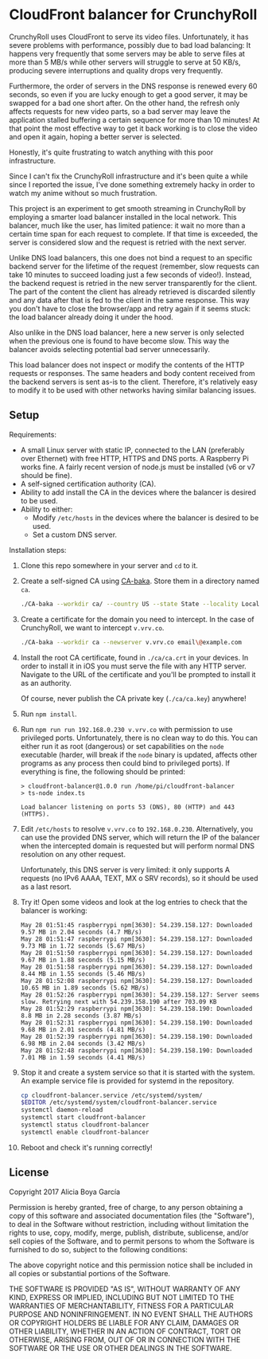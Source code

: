 # CloudFront balancer for CrunchyRoll

CrunchyRoll uses CloudFront to serve its video files. Unfortunately, it has severe problems with performance, possibly due to bad load balancing: It happens very frequently that some servers may be able to serve files at more than 5 MB/s while other servers will struggle to serve at 50 KB/s, producing severe interruptions and quality drops very frequently.
 
Furthermore, the order of servers in the DNS response is renewed every 60 seconds, so even if you are lucky enough to get a good server, it may be swapped for a bad one short after. On the other hand, the refresh only affects requests for new video parts, so a bad server may leave the application stalled buffering a certain sequence for more than 10 minutes! At that point the most effective way to get it back working is to close the video and open it again, hoping a better server is selected.
  
Honestly, it's quite frustrating to watch anything with this poor infrastructure.

Since I can't fix the CrunchyRoll infrastructure and it's been quite a while since I reported the issue, I've done something extremely hacky in order to watch my anime without so much frustration.

This project is an experiment to get smooth streaming in CrunchyRoll by employing a smarter load balancer installed in the local network. This balancer, much like the user, has limited patience: it wait no more than a certain time span for each request to complete. If that time is exceeded, the server is considered slow and the request is retried with the next server. 

Unlike DNS load balancers, this one does not bind a request to an specific backend server for the lifetime of the request (remember, slow requests can take 10 minutes to succeed loading just a few seconds of video!). Instead, the backend request is retried in the new server transparently for the client. The part of the content the client has already retrieved is discarded silently and any data after that is fed to the client in the same response. This way you don't have to close the browser/app and retry again if it seems stuck: the load balancer already doing it under the hood.
     
Also unlike in the DNS load balancer, here a new server is only selected when the previous one is found to have become slow. This way the balancer avoids selecting potential bad server unnecessarily.

This load balancer does not inspect or modify the contents of the HTTP requests or responses. The same headers and body content received from the backend servers is sent as-is to the client. Therefore, it's relatively easy to modify it to be used with other networks having similar balancing issues. 

## Setup

Requirements:

 * A small Linux server with static IP, connected to the LAN (preferably over Ethernet) with free HTTP, HTTPS and DNS ports. A Raspberry Pi works fine. A fairly recent version of node.js must be installed (v6 or v7 should be fine).
 * A self-signed certification authority (CA).
 * Ability to add install the CA in the devices where the balancer is desired to be used.
 * Ability to either:
   * Modify `/etc/hosts` in the devices where the balancer is desired to be used.
   * Set a custom DNS server.
   
Installation steps:

1. Clone this repo somewhere in your server and `cd` to it.

2. Create a self-signed CA using [CA-baka](https://github.com/SethRobertson/CA-baka). Store them in a directory named `ca`.

    ```bash
    ./CA-baka --workdir ca/ --country US --state State --locality Locality --organization "cloudfront-proxy" --newca ca.cloudrfont-proxy.local ""
    ```

3. Create a certificate for the domain you need to intercept. In the case of CrunchyRoll, we want to intercept `v.vrv.co`.  

    ```bash
    ./CA-baka --workdir ca --newserver v.vrv.co email\@example.com
    ```

4. Install the root CA certificate, found in `./ca/ca.crt` in your devices. In order to install it in iOS you must serve the file with any HTTP server. Navigate to the URL of the certificate and you'll be prompted to install it as an authority.

   Of course, never publish the CA private key (`./ca/ca.key`) anywhere!
    
5. Run `npm install`.

6. Run `npm run run 192.168.0.230 v.vrv.co` with permission to use privileged ports. Unfortunately, there is no clean way to do this. You can either run it as root (dangerous) or set capabilities on the `node` executable (harder, will break if the `node` binary is updated, affects other programs as any process then could bind to privileged ports). If everything is fine, the following should be printed:

    ```text
    > cloudfront-balancer@1.0.0 run /home/pi/cloudfront-balancer
    > ts-node index.ts
    
    Load balancer listening on ports 53 (DNS), 80 (HTTP) and 443 (HTTPS).
    ```

7. Edit `/etc/hosts` to resolve `v.vrv.co` to `192.168.0.230`. Alternatively, you can use the provided DNS server, which will return the IP of the balancer when the intercepted domain is requested but will perform normal DNS resolution on any other request. 

   Unfortunately, this DNS server is very limited: it only supports A requests (no IPv6 AAAA, TEXT, MX o SRV records), so it should be used as a last resort.
   
8. Try it! Open some videos and look at the log entries to check that the balancer is working:

    ```text
    May 28 01:51:45 raspberrypi npm[3630]: 54.239.158.127: Downloaded 9.57 MB in 2.04 seconds (4.7 MB/s)
    May 28 01:51:47 raspberrypi npm[3630]: 54.239.158.127: Downloaded 9.73 MB in 1.72 seconds (5.67 MB/s)
    May 28 01:51:50 raspberrypi npm[3630]: 54.239.158.127: Downloaded 9.67 MB in 1.88 seconds (5.15 MB/s)
    May 28 01:51:58 raspberrypi npm[3630]: 54.239.158.127: Downloaded 8.44 MB in 1.55 seconds (5.46 MB/s)
    May 28 01:52:08 raspberrypi npm[3630]: 54.239.158.127: Downloaded 10.65 MB in 1.89 seconds (5.62 MB/s)
    May 28 01:52:26 raspberrypi npm[3630]: 54.239.158.127: Server seems slow. Retrying next with 54.239.158.190 after 703.09 KB
    May 28 01:52:29 raspberrypi npm[3630]: 54.239.158.190: Downloaded 8.8 MB in 2.28 seconds (3.87 MB/s)
    May 28 01:52:31 raspberrypi npm[3630]: 54.239.158.190: Downloaded 9.68 MB in 2.01 seconds (4.81 MB/s)
    May 28 01:52:39 raspberrypi npm[3630]: 54.239.158.190: Downloaded 6.98 MB in 2.04 seconds (3.42 MB/s)
    May 28 01:52:48 raspberrypi npm[3630]: 54.239.158.190: Downloaded 7.01 MB in 1.59 seconds (4.41 MB/s)
    ```
    
9. Stop it and create a system service so that it is started with the system. An example service file is provided for systemd in the repository.

    ```bash
    cp cloudfront-balancer.service /etc/systemd/system/
    $EDITOR /etc/systemd/system/cloudfront-balancer.service
    systemctl daemon-reload
    systemctl start cloudfront-balancer
    systemctl status cloudfront-balancer
    systemctl enable cloudfront-balancer
    ```
    
10. Reboot and check it's running correctly!
    
## License

Copyright 2017 Alicia Boya García

Permission is hereby granted, free of charge, to any person obtaining a copy of this software and associated documentation files (the "Software"), to deal in the Software without restriction, including without limitation the rights to use, copy, modify, merge, publish, distribute, sublicense, and/or sell copies of the Software, and to permit persons to whom the Software is furnished to do so, subject to the following conditions:

The above copyright notice and this permission notice shall be included in all copies or substantial portions of the Software.

THE SOFTWARE IS PROVIDED "AS IS", WITHOUT WARRANTY OF ANY KIND, EXPRESS OR IMPLIED, INCLUDING BUT NOT LIMITED TO THE WARRANTIES OF MERCHANTABILITY, FITNESS FOR A PARTICULAR PURPOSE AND NONINFRINGEMENT. IN NO EVENT SHALL THE AUTHORS OR COPYRIGHT HOLDERS BE LIABLE FOR ANY CLAIM, DAMAGES OR OTHER LIABILITY, WHETHER IN AN ACTION OF CONTRACT, TORT OR OTHERWISE, ARISING FROM, OUT OF OR IN CONNECTION WITH THE SOFTWARE OR THE USE OR OTHER DEALINGS IN THE SOFTWARE.

